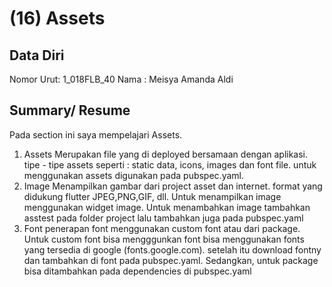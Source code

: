 # (16) Assets
## Data Diri

Nomor Urut: 1_018FLB_40
Nama : Meisya Amanda Aldi

## Summary/ Resume
Pada section ini saya mempelajari Assets.
 1. Assets
  Merupakan file yang di deployed bersamaan dengan aplikasi. tipe - tipe assets seperti : static data, icons, images dan font file. untuk menggunakan assets digunakan pada pubspec.yaml.
  2. Image
  Menampilkan gambar dari project asset dan internet. format yang didukung flutter JPEG,PNG,GIF, dll. Untuk menampilkan image menggunakan widget image. Untuk menambahkan image tambahkan asstest pada folder project lalu tambahkan juga pada pubspec.yaml
  3. Font
  penerapan font menggunakan custom font atau dari package. Untuk custom font bisa mengggunkan font bisa menggunakan fonts yang tersedia di google (fonts.google.com). setelah itu download fontny dan tambahkan di font pada pubspec.yaml. Sedangkan, untuk package bisa ditambahkan pada dependencies di pubspec.yaml